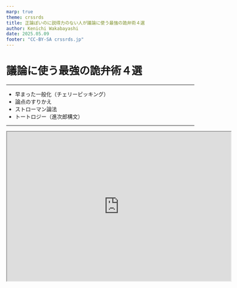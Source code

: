 ```yaml
---
marp: true
theme: crssrds
title: 正論ぽいのに説得力のない人が議論に使う最強の詭弁術４選
author: Kenichi Wakabayashi
date: 2025.05.09
footer: "CC-BY-SA crssrds.jp"
---
```


# 議論に使う最強の詭弁術４選<!-- fit -->

---

- 早まった一般化（チェリーピッキング）
- 論点のすりかえ
- ストローマン論法
- トートロジー（進次郎構文）

---

<div>
<iframe width="600" height="400" src="https://www.youtube.com/embed/mK3Tnxh4Kho"></iframe>
</div>
